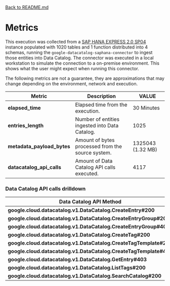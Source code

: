 [Back to README.md](../README.md)

# Metrics

This execution was collected from a [SAP HANA EXPRESS 2.0 SP04](https://console.cloud.google.com/marketplace/product/sap-public/sap-hana-express) 
instance populated with 1020 tables and 1 function distributed into 4 schemas,
running the `google-datacatalog-saphana-connector` to ingest those entities into Data Catalog. 
The connector was executed in a local workstation to simulate the connection to a on-premise 
environment. This shows what the user might expect when running this connector.

The following metrics are not a guarantee, they are approximations that may change depending on the 
environment, network and execution.


| Metric                     | Description                                       | VALUE             |
| ---                        | ---                                               | ---               |
| **elapsed_time**           | Elapsed time from the execution.                  | 30 Minutes        |
| **entries_length**         | Number of entities ingested into Data Catalog.    | 1025              |
| **metadata_payload_bytes** | Amount of bytes processed from the source system. | 1325043 (1.32 MB) |
| **datacatalog_api_calls**  | Amount of Data Catalog API calls executed.        | 4117              |



### Data Catalog API calls drilldown

| Data Catalog API Method                                            | Calls |
| ---                                                                | ---   | 
| **google.cloud.datacatalog.v1.DataCatalog.CreateEntry#200**        | 1025  | 
| **google.cloud.datacatalog.v1.DataCatalog.CreateEntryGroup#200**   | 1     |
| **google.cloud.datacatalog.v1.DataCatalog.CreateEntryGroup#409**   | 3     |  
| **google.cloud.datacatalog.v1.DataCatalog.CreateTag#200**          | 1025  |
| **google.cloud.datacatalog.v1.DataCatalog.CreateTagTemplate#200**  | 3     |
| **google.cloud.datacatalog.v1.DataCatalog.CreateTagTemplate#409**  | 9     |
| **google.cloud.datacatalog.v1.DataCatalog.GetEntry#403**           | 1025  | 
| **google.cloud.datacatalog.v1.DataCatalog.ListTags#200**           | 1025  | 
| **google.cloud.datacatalog.v1.DataCatalog.SearchCatalog#200**      | 1     |  
